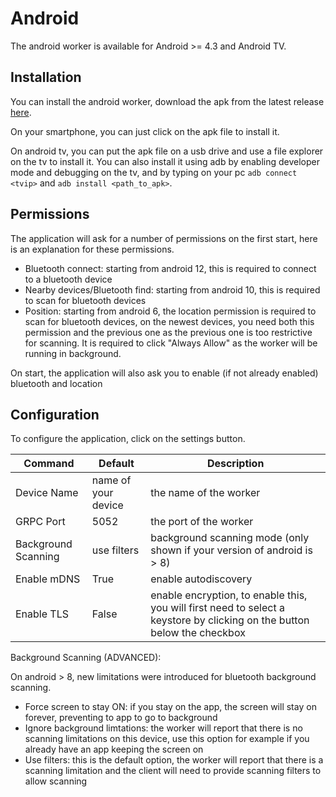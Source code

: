 # Android

The android worker is available for Android >= 4.3 and Android TV.

## Installation

You can install the android worker, download the apk from the latest release [here](https://github.com/BlueRPC/BlueRPC/releases).

On your smartphone, you can just click on the apk file to install it.

On android tv, you can put the apk file on a usb drive and use a file explorer on the tv to install it.
You can also install it using adb by enabling developer mode and debugging on the tv, and by typing on your pc `adb connect <tvip>` and `adb install <path_to_apk>`.

## Permissions

The application will ask for a number of permissions on the first start, here is an explanation for these permissions.

- Bluetooth connect: starting from android 12, this is required to connect to a bluetooth device
- Nearby devices/Bluetooth find: starting from android 10, this is required to scan for bluetooth devices
- Position: starting from android 6, the location permission is required to scan for bluetooth devices, on the newest devices, you need both this permission and the previous one as the previous one is too restrictive for scanning. It is required to click "Always Allow" as the worker will be running in background.

On start, the application will also ask you to enable (if not already enabled) bluetooth and location


## Configuration

To configure the application, click on the settings button.

|Command|Default|Description|
|--|--|--|
|Device Name|name of your device|the name of the worker|
|GRPC Port|5052|the port of the worker|
|Background Scanning|use filters|background scanning mode (only shown if your version of android is > 8)|
|Enable mDNS|True|enable autodiscovery|
|Enable TLS|False|enable encryption, to enable this, you will first need to select a keystore by clicking on the button below the checkbox|

Background Scanning (ADVANCED):

On android > 8, new limitations were introduced for bluetooth background scanning.

- Force screen to stay ON: if you stay on the app, the screen will stay on forever, preventing to app to go to background
- Ignore background limtations: the worker will report that there is no scanning limitations on this device, use this option for example if you already have an app keeping the screen on
- Use filters: this is the default option, the worker will report that there is a scanning limitation and the client will need to provide scanning filters to allow scanning